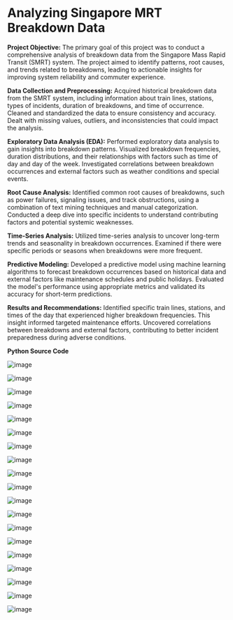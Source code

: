 # Analyzing Singapore MRT Breakdown Data

**Project Objective:**
The primary goal of this project was to conduct a comprehensive analysis of breakdown data from the Singapore Mass Rapid Transit (SMRT) system. The project aimed to identify patterns, root causes, and trends related to breakdowns, leading to actionable insights for improving system reliability and commuter experience.

**Data Collection and Preprocessing:**
Acquired historical breakdown data from the SMRT system, including information about train lines, stations, types of incidents, duration of breakdowns, and time of occurrence.
Cleaned and standardized the data to ensure consistency and accuracy. Dealt with missing values, outliers, and inconsistencies that could impact the analysis.

**Exploratory Data Analysis (EDA):**
Performed exploratory data analysis to gain insights into breakdown patterns. Visualized breakdown frequencies, duration distributions, and their relationships with factors such as time of day and day of the week.
Investigated correlations between breakdown occurrences and external factors such as weather conditions and special events.

**Root Cause Analysis:**
Identified common root causes of breakdowns, such as power failures, signaling issues, and track obstructions, using a combination of text mining techniques and manual categorization.
Conducted a deep dive into specific incidents to understand contributing factors and potential systemic weaknesses.

**Time-Series Analysis:**
Utilized time-series analysis to uncover long-term trends and seasonality in breakdown occurrences. Examined if there were specific periods or seasons when breakdowns were more frequent.

**Predictive Modeling:**
Developed a predictive model using machine learning algorithms to forecast breakdown occurrences based on historical data and external factors like maintenance schedules and public holidays.
Evaluated the model's performance using appropriate metrics and validated its accuracy for short-term predictions.

**Results and Recommendations:**
Identified specific train lines, stations, and times of the day that experienced higher breakdown frequencies. This insight informed targeted maintenance efforts.
Uncovered correlations between breakdowns and external factors, contributing to better incident preparedness during adverse conditions.

**Python Source Code**


![image](https://github.com/jayanth002/Projects/assets/32224793/ab1833b8-cb48-4d6c-b8aa-72cd935d5109)

![image](https://github.com/jayanth002/Projects/assets/32224793/1d7506a1-9b87-42ef-b535-bed99a5b8114)

![image](https://github.com/jayanth002/Projects/assets/32224793/feec21e2-058c-4feb-914d-62c71f1b50f4)

![image](https://github.com/jayanth002/Projects/assets/32224793/132f5c1f-f087-4366-a0ed-f06717fe8f19)

![image](https://github.com/jayanth002/Projects/assets/32224793/a68232ed-aa1f-4b7a-b0ac-f062344b337c)


![image](https://github.com/jayanth002/Projects/assets/32224793/5b8ae4ac-b7e8-4e44-a38b-d86f9671d80e)

![image](https://github.com/jayanth002/Projects/assets/32224793/1f1aa3a3-6fb0-47d3-82c9-ba4bcb332774)

![image](https://github.com/jayanth002/Projects/assets/32224793/4400ca02-a187-404c-8193-90b85ff48118)

![image](https://github.com/jayanth002/Projects/assets/32224793/5b7de84c-7165-43bc-b755-273978aba2ae)

![image](https://github.com/jayanth002/Projects/assets/32224793/da5c565d-25a3-47aa-8935-30c97ef002f5)


![image](https://github.com/jayanth002/Projects/assets/32224793/14faaa58-6865-44a4-82f0-39f4df60a049)

![image](https://github.com/jayanth002/Projects/assets/32224793/bc8c4964-3211-4894-9efb-2c66be601652)


![image](https://github.com/jayanth002/Projects/assets/32224793/c2cdc9e9-927a-4fb8-889b-781d9e0fba29)


![image](https://github.com/jayanth002/Projects/assets/32224793/25a6490d-a32b-4005-bbfd-43c6915a4c99)


![image](https://github.com/jayanth002/Projects/assets/32224793/81278d5c-8c9f-41bd-9b7e-3305d9f9e14f)

![image](https://github.com/jayanth002/Projects/assets/32224793/6ba9331c-8bab-4f22-a74f-4f1ec36a7c20)

![image](https://github.com/jayanth002/Projects/assets/32224793/b104acf4-b677-4fd2-a882-bb49db4da4d5)


![image](https://github.com/jayanth002/Projects/assets/32224793/6239fb39-91d4-410c-bbb5-353074751b9c)


![image](https://github.com/jayanth002/Projects/assets/32224793/54a3d049-54d8-4275-b56d-9a7760b1322f)



